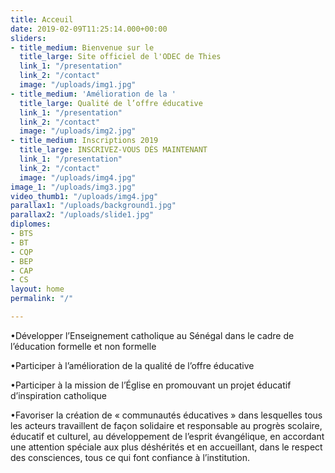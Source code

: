 ```yaml
---
title: Acceuil
date: 2019-02-09T11:25:14.000+00:00
sliders:
- title_medium: Bienvenue sur le
  title_large: Site officiel de l'ODEC de Thies
  link_1: "/presentation"
  link_2: "/contact"
  image: "/uploads/img1.jpg"
- title_medium: 'Amélioration de la '
  title_large: Qualité de l’offre éducative
  link_1: "/presentation"
  link_2: "/contact"
  image: "/uploads/img2.jpg"
- title_medium: Inscriptions 2019
  title_large: INSCRIVEZ-VOUS DÈS MAINTENANT
  link_1: "/presentation"
  link_2: "/contact"
  image: "/uploads/img4.jpg"
image_1: "/uploads/img3.jpg"
video_thumb1: "/uploads/img4.jpg"
parallax1: "/uploads/background1.jpg"
parallax2: "/uploads/slide1.jpg"
diplomes:
- BTS
- BT
- CQP
- BEP
- CAP
- CS
layout: home
permalink: "/"

---
```

•Développer l’Enseignement catholique au Sénégal dans le cadre de l’éducation formelle et non formelle

•Participer à l’amélioration de la qualité de l’offre éducative

•Participer à la mission de l’Église en promouvant un projet éducatif d’inspiration catholique

•Favoriser la création de « communautés éducatives » dans lesquelles tous les acteurs travaillent de façon solidaire et responsable au progrès scolaire, éducatif et culturel, au développement de l’esprit évangélique, en accordant une attention spéciale aux plus déshérités et en accueillant, dans le respect des consciences, tous ce qui font confiance à l’institution.